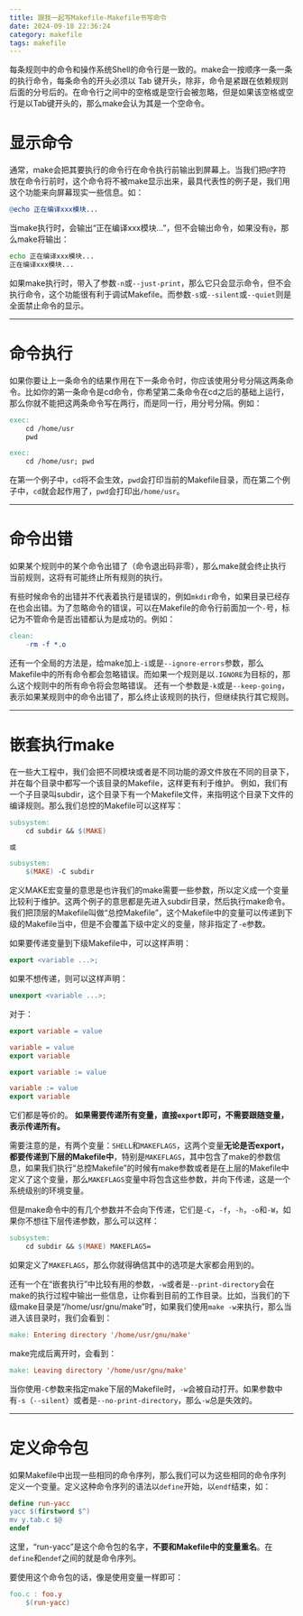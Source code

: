 ```yaml
---
title: 跟我一起写Makefile-Makefile书写命令
date: 2024-09-18 22:36:24
category: makefile
tags: makefile
---
```


每条规则中的命令和操作系统Shell的命令行是一致的。make会一按顺序一条一条的执行命令，每条命令的开头必须以 Tab 键开头，除非，命令是紧跟在依赖规则后面的分号后的。在命令行之间中的空格或是空行会被忽略，但是如果该空格或空行是以Tab键开头的，那么make会认为其是一个空命令。

<!-- more -->

# 显示命令

通常，make会把其要执行的命令行在命令执行前输出到屏幕上。当我们把`@`字符放在命令行前时，这个命令将不被make显示出来，最具代表性的例子是，我们用这个功能来向屏幕现实一些信息。如：

```makefile
@echo 正在编译xxx模块...
```

当make执行时，会输出“正在编译xxx模块...”，但不会输出命令，如果没有`@`，那么make将输出：

```bash
echo 正在编译xxx模块...
正在编译xxx模块...
```

如果make执行时，带入了参数`-n`或`--just-print`，那么它只会显示命令，但不会执行命令，这个功能很有利于调试Makefile。而参数`-s`或`--silent`或`--quiet`则是全面禁止命令的显示。

---

# 命令执行

如果你要让上一条命令的结果作用在下一条命令时，你应该使用分号分隔这两条命令。比如你的第一条命令是cd命令，你希望第二条命令在cd之后的基础上运行，那么你就不能把这两条命令写在两行，而是同一行，用分号分隔。例如：

```makefile
exec:
	cd /home/usr
	pwd

exec:
	cd /home/usr; pwd
```

在第一个例子中，`cd`将不会生效，`pwd`会打印当前的Makefile目录，而在第二个例子中，`cd`就会起作用了，`pwd`会打印出`/home/usr`。

---

# 命令出错

如果某个规则中的某个命令出错了（命令退出码非零），那么make就会终止执行当前规则，这将有可能终止所有规则的执行。

有些时候命令的出错并不代表着执行是错误的，例如`mkdir`命令，如果目录已经存在也会出错。为了忽略命令的错误，可以在Makefile的命令行前面加一个`-`号，标记为不管命令是否出错都认为是成功的。例如：

```makefile
clean:
	-rm -f *.o
```

还有一个全局的方法是，给make加上`-i`或是`--ignore-errors`参数，那么Makefile中的所有命令都会忽略错误。而如果一个规则是以`.IGNORE`为目标的，那么这个规则中的所有命令将会忽略错误。
还有一个参数是`-k`或是`--keep-going`，表示如果某规则中的命令出错了，那么终止该规则的执行，但继续执行其它规则。

---

# 嵌套执行make

在一些大工程中，我们会把不同模块或者是不同功能的源文件放在不同的目录下，并在每个目录中都写一个该目录的Makefile，这样更有利于维护。
例如，我们有一个子目录叫subdir，这个目录下有一个Makefile文件，来指明这个目录下文件的编译规则。那么我们总控的Makefile可以这样写：

```makefile
subsystem:
	cd subdir && $(MAKE)

或

subsystem:
	$(MAKE) -C subdir
```

定义MAKE宏变量的意思是也许我们的make需要一些参数，所以定义成一个变量比较利于维护。这两个例子的意思都是先进入subdir目录，然后执行make命令。
我们把顶层的Makefile叫做“总控Makefile”，这个Makefile中的变量可以传递到下级的Makefile当中，但是不会覆盖下级中定义的变量，除非指定了`-e`参数。

如果要传递变量到下级Makefile中，可以这样声明：

```makefile
export <variable ...>;
```

如果不想传递，则可以这样声明：

```makefile
unexport <variable ...>;
```

对于：

```makefile
export variable = value

variable = value
export variable

export variable := value

variable := value
export variable
```

它们都是等价的。
**如果需要传递所有变量，直接`export`即可，不需要跟随变量，表示传递所有。**

需要注意的是，有两个变量：`SHELL`和`MAKEFLAGS`，这两个变量**无论是否export，都要传递到下层的Makefile中**，特别是`MAKEFLAGS`，其中包含了make的参数信息，如果我们执行“总控Makefile”的时候有make参数或者是在上层的Makefile中定义了这个变量，那么`MAKEFLAGS`变量中将包含这些参数，并向下传递，这是一个系统级别的环境变量。

但是make命令中的有几个参数并不会向下传递，它们是`-C`，`-f`，`-h`，`-o`和`-W`，如果你不想往下层传递参数，那么可以这样：

```makefile
subsystem:
	cd subdir && $(MAKE) MAKEFLAGS=
```

如果定义了`MAKEFLAGS`，那么你就得确信其中的选项是大家都会用到的。

还有一个在“嵌套执行”中比较有用的参数，`-w`或者是`--print-directory`会在make的执行过程中输出一些信息，让你看到目前的工作目录。比如，当我们的下级make目录是“/home/usr/gnu/make”时，如果我们使用`make -w`来执行，那么当进入该目录时，我们会看到：

```makefile
make: Entering directory '/home/usr/gnu/make'
```

make完成后离开时，会看到：

```makefile
make: Leaving directory '/home/usr/gnu/make'
```

当你使用`-C`参数来指定make下层的Makefile时，`-w`会被自动打开。如果参数中有`-s`（`--silent`）或者是`--no-print-directory`，那么`-w`总是失效的。

---

# 定义命令包

如果Makefile中出现一些相同的命令序列，那么我们可以为这些相同的命令序列定义一个变量。定义这种命令序列的语法以`define`开始，以`endf`结束，如：

```makefile
define run-yacc
yacc $(firstword $^)
mv y.tab.c $@
endef
```

这里，“run-yacc”是这个命令包的名字，**不要和Makefile中的变量重名**。在`define`和`endef`之间的就是命令序列。

要使用这个命令包的话，像是使用变量一样即可：

```makefile
foo.c : foo.y
	$(run-yacc)
```